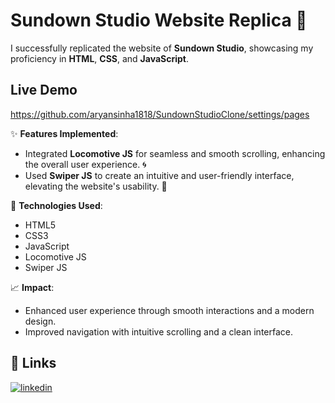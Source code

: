 # Sundown Studio Website Replica 🌅

I successfully replicated the website of **Sundown Studio**, showcasing my proficiency in **HTML**, **CSS**, and **JavaScript**.

## Live Demo

https://github.com/aryansinha1818/SundownStudioClone/settings/pages

✨ **Features Implemented**:
- Integrated **Locomotive JS** for seamless and smooth scrolling, enhancing the overall user experience. 🌀
- Used **Swiper JS** to create an intuitive and user-friendly interface, elevating the website's usability. 🚀

🔧 **Technologies Used**:
- HTML5
- CSS3
- JavaScript
- Locomotive JS
- Swiper JS

📈 **Impact**:
- Enhanced user experience through smooth interactions and a modern design.
- Improved navigation with intuitive scrolling and a clean interface.

## 🔗 Links

[![linkedin](https://img.shields.io/badge/linkedin-0A66C2?style=for-the-badge&logo=linkedin&logoColor=white)](https://www.linkedin.com/in/aryan-sinha-877698212/)

